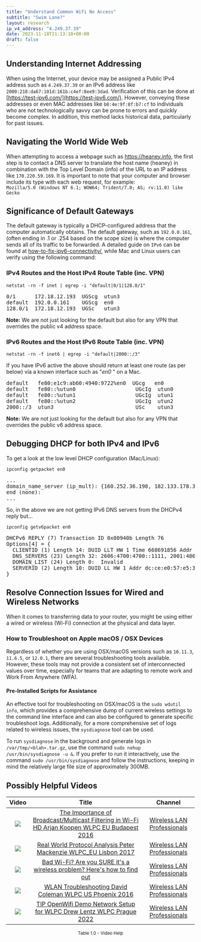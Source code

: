 ```yaml
---
title: "Understand Common Wifi No Access"
subtitle: "Swim Lane?"
layout: research
ip_v4_address: "4.249.37.39"
date: 2023-11-18T21:13:10+00:00
draft: false
---
```


## Understanding Internet Addressing

When using the Internet, your device may be assigned a Public IPv4 address such as ```4.249.37.39``` or an IPv6 address like ```2000:218:da67:101d:161b:c4ef:8ee9:3dad```. Verification of this can be done at [https://test-ipv6.com/](https://test-ipv6.com/). However, conveying these addresses or even MAC addresses like ```b8:4e:9f:8f:b7:cf``` to individuals who are not technologically savvy can be prone to errors and quickly become complex. In addition, this method lacks historical data, particularly for past issues.
## Navigating the World Wide Web

When attempting to access a webpage such as https://heaney.info, the first step is to contact a DNS server to translate the host name (heaney) in combination with the Top Level Domain (info) of the URL to an IP address like ```170.220.59.169```. It is important to note that your computer and browser include its type with each web request, for example: <br>```Mozilla/5.0 (Windows NT 6.1; WOW64; Trident/7.0; AS; rv:11.0) like Gecko```
## Significance of Default Gateways

The default gateway is typically a DHCP-configured address that the computer automatically obtains. The default gateway, such as ```192.0.0.161```, (often ending in .1 or .254 based on the scope size) is where the computer sends all of its traffic to be forwarded. A detailed guide on ```IPv6``` can be found at [how-to-fix-ipv6-connectivity/](/blog/how-to-fix-ipv6-connectivity/), while Mac and Linux users can verify using the following command:
<br>
### IPv4 Routes and the Host IPv4 Route Table (inc. VPN)
```netstat -rn -f inet | egrep -i "default|0/1|128.0/1"```

<pre>
0/1      172.18.12.193  UGScg  utun3
default  192.0.0.161    UGScg  en0
128.0/1  172.18.12.193  UGSc   utun3</pre>

**Note:** We are not just looking for the default but also for any VPN that overrides the public v4 address space.

### IPv6 Routes and the Host IPv6 Route Table (inc. VPN)
```netstat -rn -f inet6 | egrep -i "default|2000::/3"```

If you have IPv6 active the above should return at least one route (as per below) via a known interface such as "_en0_ " on a Mac. 

<pre>
default   fe80:e1c9:ab60:4940:9722%en0  UGcg   en0
default   fe80::%utun0                   UGcIg  utun0
default   fe80::%utun1                   UGcIg  utun1
default   fe80::%utun2                   UGcIg  utun2
2000::/3  utun3                          USc    utun3</pre>

**Note:** We are not just looking for the default but also for any VPN that overrides the public v6 address space.
<br>

## Debugging DHCP for both IPv4 and IPv6

To get a look at the low level DHCP configuration (Mac/Linux): 

```ipconfig getpacket en0```

<pre>
...
domain_name_server (ip_mult): {160.252.36.198, 182.133.178.37}
end (none):
...</pre>

So, in the above we are not getting IPv6 DNS servers from the DHCPv4 reply but...

```ipconfig getv6packet en0```

<pre>
DHCPv6 REPLY (7) Transaction ID 0x80940b Length 76
Options[4] = {
  CLIENTID (1) Length 14: DUID LLT HW 1 Time 668691856 Addr b8:4e:9f:8f:b7:cf
  DNS_SERVERS (23) Length 32: 2606:4700:4700::1111, 2001:4860:4860::8844
  DOMAIN_LIST (24) Length 0:  Invalid
  SERVERID (2) Length 10: DUID LL HW 1 Addr dc:ce:e0:57:e5:3e
}</pre>




## Resolve Connection Issues for Wired and Wireless Networks

When it comes to transferring data to your router, you might be using either a wired or wireless (Wi-Fi) connection at the physical and data layer.
### How to Troubleshoot on Apple macOS / OSX Devices
Regardless of whether you are using OSX/macOS versions such as `10.11.3`, `11.6.5`, or `12.0.1`, there are several troubleshooting tools available. However, these tools may not provide a consistent set of interconnected values over time, especially for teams that are adapting to remote work and Work From Anywhere (WFA).
#### Pre-Installed Scripts for Assistance
An effective tool for troubleshooting on OSX/macOS is the `sudo wdutil info`, which provides a comprehensive dump of current wireless settings to the command line interface and can also be configured to generate specific troubleshoot logs. Additionally, for a more comprehensive set of logs related to wireless issues, the `sysdiagnose` tool can be used.

To run `sysdiagnose` in the background and generate logs in `/var/tmp/<blah>.tar.gz`, use the command `sudo nohup /usr/bin/sysdiagnose -u &`. If you prefer to run it interactively, use the command `sudo /usr/bin/sysdiagnose` and follow the instructions, keeping in mind the relatively large file size of approximately 300MB.
## Possibly Helpful Videos

<link href="/plugins/lity/css/lity.min.css" rel="stylesheet">
<script src="/plugins/lity/js/lity.min.js"></script>
<div class="table1-start"></div>

|Video | Title | Channel |
| :---: | :---: | :---: |
|<a href="https://www.youtube.com/watch?v=v8y-r9JBhmw" data-lity><img src="https://i.ytimg.com/vi/v8y-r9JBhmw/default.jpg" class="img-fluid"></a>|<a href="https://www.youtube.com/watch?v=v8y-r9JBhmw" data-lity>The Importance of Broadcast/Multicast Filtering in Wi-Fi HD   Arjan Koopen   WLPC EU Budapest 2016</a>|<a target="_blank" href="https://www.youtube.com/channel/UCIzBSS46vcqhwmBZ7ZpY-yg" >Wireless LAN Professionals</a>|
|<a href="https://www.youtube.com/watch?v=npVezI4l7tA" data-lity><img src="https://i.ytimg.com/vi/npVezI4l7tA/default.jpg" class="img-fluid"></a>|<a href="https://www.youtube.com/watch?v=npVezI4l7tA" data-lity>Real World Protocol Analysis   Peter Mackenzie   WLPC_EU Lisbon 2017</a>|<a target="_blank" href="https://www.youtube.com/channel/UCIzBSS46vcqhwmBZ7ZpY-yg" >Wireless LAN Professionals</a>|
|<a href="https://www.youtube.com/watch?v=1G4qihqHZJ0" data-lity><img src="https://i.ytimg.com/vi/1G4qihqHZJ0/default.jpg" class="img-fluid"></a>|<a href="https://www.youtube.com/watch?v=1G4qihqHZJ0" data-lity>Bad Wi-Fi? Are you SURE it&#39;s a wireless problem? Here&#39;s how to find out</a>|<a target="_blank" href="https://www.youtube.com/channel/UCIzBSS46vcqhwmBZ7ZpY-yg" >Wireless LAN Professionals</a>|
|<a href="https://www.youtube.com/watch?v=5nvwM3bDvbY" data-lity><img src="https://i.ytimg.com/vi/5nvwM3bDvbY/default.jpg" class="img-fluid"></a>|<a href="https://www.youtube.com/watch?v=5nvwM3bDvbY" data-lity>WLAN Troubleshooting   David Coleman   WLPC US Phoenix 2016</a>|<a target="_blank" href="https://www.youtube.com/channel/UCIzBSS46vcqhwmBZ7ZpY-yg" >Wireless LAN Professionals</a>|
|<a href="https://www.youtube.com/watch?v=IDWliQnBNYM" data-lity><img src="https://i.ytimg.com/vi/IDWliQnBNYM/default.jpg" class="img-fluid"></a>|<a href="https://www.youtube.com/watch?v=IDWliQnBNYM" data-lity>TIP OpenWifi Demo Network Setup for WLPC   Drew Lentz   WLPC Prague 2022</a>|<a target="_blank" href="https://www.youtube.com/channel/UCIzBSS46vcqhwmBZ7ZpY-yg" >Wireless LAN Professionals</a>|

<center><small>Table 1.0 - Video Help</small></center>
 <br>
<div class="table1-end"></div>
<script type="text/javascript">
(function() {
    $('div.table1-start').nextUntil('div.table1-end', 'table').addClass('table thead-dark table-striped table-responsive rounded').attr('id', 't1');
    $('#t1').find('thead').addClass('thead-dark');
})();
</script>
